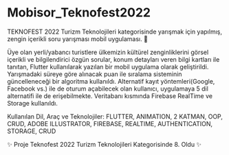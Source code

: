 # Mobisor_Teknofest2022
TEKNOFEST 2022 Turizm Teknolojileri kategorisinde yarışmak için yapılmış, zengin içerikli soru yarışması mobil uygulaması. 🚀

Üye olan yerli/yabancı turistlere ülkemizin kültürel zenginliklerini görsel içerikli ve bilgilendirici özgün sorular, konum detayları veren bilgi kartları ile tanıtan, Flutter kullanılarak yazılan bir mobil uygulama olarak geliştirildi. Yarışmadaki süreye göre alınacak puan ile sıralama sisteminin güncelleneceği bir algoritma kullanıldı. Alternatif kayıt yöntemleri(Google, Facebook vs.) ile de oturum açabilecek olan kullanıcı, uygulamaya 5 dil alternatifi ile de erişebilmekte. Veritabanı kısmında Firebase RealTime ve Storage kullanıldı.

Kullanılan Dil, Araç ve Teknolojiler: FLUTTER, ANIMATION, 2 KATMAN, OOP, CRUD, ADOBE ILLUSTRATOR, FIREBASE, REALTIME, AUTHENTICATION, STORAGE, CRUD

✨ Proje Teknofest 2022 Turizm Teknolojileri Kategorisinde 8. Oldu ✨
